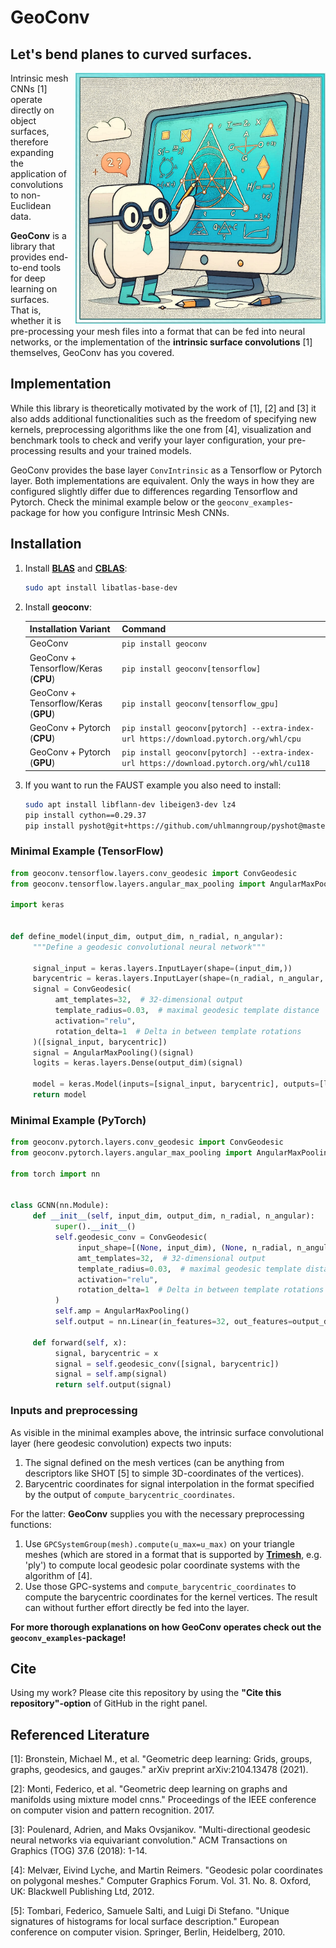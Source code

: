 # GeoConv

## Let's bend planes to curved surfaces.

<img align="right" style="margin-left: 10px; width: 400px;" src="geoconv_cartoon_border.png">

Intrinsic mesh CNNs [1] operate directly on object surfaces, therefore expanding the application of convolutions to
non-Euclidean data.

**GeoConv** is a library that provides end-to-end tools for deep learning on surfaces.
That is, whether it is pre-processing your mesh files into a format that can be fed into neural networks, or the
implementation of the **intrinsic surface convolutions** [1] themselves, GeoConv has you covered.

## Implementation

While this library is theoretically motivated by the work of [1], [2] and [3] it also adds additional functionalities
such as the freedom of specifying new kernels, preprocessing algorithms like the one from [4], visualization and
benchmark tools to check and verify your layer configuration, your pre-processing results and your trained models.

GeoConv provides the base layer `ConvIntrinsic` as a Tensorflow or Pytorch layer. Both implementations are equivalent.
Only the ways in how they are configured slightly differ due to differences regarding Tensorflow and Pytorch. Check the
minimal example below or the `geoconv_examples`-package for how you configure Intrinsic Mesh CNNs.

## Installation
1. Install **[BLAS](https://netlib.org/blas/#_reference_blas_version_3_10_0)** and **[CBLAS](https://netlib.org/blas/#_cblas)**:
    ```bash
    sudo apt install libatlas-base-dev
    ```

2. Install **geoconv**:
    
    | Installation Variant                 | Command                                                                                 |
    |--------------------------------------|-----------------------------------------------------------------------------------------|
    | GeoConv                              | `pip install geoconv`                                                                   |
    | GeoConv + Tensorflow/Keras (**CPU**) | `pip install geoconv[tensorflow]`                                                       |
    | GeoConv + Tensorflow/Keras (**GPU**) | `pip install geoconv[tensorflow_gpu]`                                                   |
    | GeoConv + Pytorch (**CPU**)          | `pip install geoconv[pytorch] --extra-index-url https://download.pytorch.org/whl/cpu`   |
    | GeoConv + Pytorch (**GPU**)          | `pip install geoconv[pytorch] --extra-index-url https://download.pytorch.org/whl/cu118` |

3. If you want to run the FAUST example you also need to install:
    ```bash
    sudo apt install libflann-dev libeigen3-dev lz4
    pip install cython==0.29.37
    pip install pyshot@git+https://github.com/uhlmanngroup/pyshot@master
    ```

### Minimal Example (TensorFlow)

```python
from geoconv.tensorflow.layers.conv_geodesic import ConvGeodesic
from geoconv.tensorflow.layers.angular_max_pooling import AngularMaxPooling

import keras


def define_model(input_dim, output_dim, n_radial, n_angular):
     """Define a geodesic convolutional neural network"""

     signal_input = keras.layers.InputLayer(shape=(input_dim,))
     barycentric = keras.layers.InputLayer(shape=(n_radial, n_angular, 3, 2))
     signal = ConvGeodesic(
          amt_templates=32,  # 32-dimensional output
          template_radius=0.03,  # maximal geodesic template distance 
          activation="relu",
          rotation_delta=1  # Delta in between template rotations
     )([signal_input, barycentric])
     signal = AngularMaxPooling()(signal)
     logits = keras.layers.Dense(output_dim)(signal)

     model = keras.Model(inputs=[signal_input, barycentric], outputs=[logits])
     return model
```

### Minimal Example (PyTorch)

```python
from geoconv.pytorch.layers.conv_geodesic import ConvGeodesic
from geoconv.pytorch.layers.angular_max_pooling import AngularMaxPooling

from torch import nn


class GCNN(nn.Module):
     def __init__(self, input_dim, output_dim, n_radial, n_angular):
          super().__init__()
          self.geodesic_conv = ConvGeodesic(
               input_shape=[(None, input_dim), (None, n_radial, n_angular, 3, 2)],
               amt_templates=32,  # 32-dimensional output
               template_radius=0.03,  # maximal geodesic template distance 
               activation="relu",
               rotation_delta=1  # Delta in between template rotations
          )
          self.amp = AngularMaxPooling()
          self.output = nn.Linear(in_features=32, out_features=output_dim)

     def forward(self, x):
          signal, barycentric = x
          signal = self.geodesic_conv([signal, barycentric])
          signal = self.amp(signal)
          return self.output(signal)
```

### Inputs and preprocessing

As visible in the minimal examples above, the intrinsic surface convolutional layer (here geodesic convolution) expects
two inputs:
1. The signal defined on the mesh vertices (can be anything from descriptors like SHOT [5] to simple 3D-coordinates of
the vertices).
2. Barycentric coordinates for signal interpolation in the format specified by the output of
``compute_barycentric_coordinates``.

For the latter: **GeoConv** supplies you with the necessary preprocessing functions:
1. Use ``GPCSystemGroup(mesh).compute(u_max=u_max)`` on your triangle meshes (which are stored in a format that is
supported by **[Trimesh](https://trimsh.org/index.html)**, e.g. 'ply') to compute local geodesic polar coordinate systems with the algorithm
of [4].
2. Use those GPC-systems and ``compute_barycentric_coordinates`` to compute the barycentric coordinates for the kernel 
vertices. The result can without further effort directly be fed into the layer.

**For more thorough explanations on how GeoConv operates check out the `geoconv_examples`-package!**

## Cite

Using my work? Please cite this repository by using the **"Cite this repository"-option** of GitHub
in the right panel.

## Referenced Literature

[1]: Bronstein, Michael M., et al. "Geometric deep learning: Grids, groups, graphs, geodesics, and gauges." 
     arXiv preprint arXiv:2104.13478 (2021).

[2]: Monti, Federico, et al. "Geometric deep learning on graphs and manifolds using mixture model cnns." Proceedings
     of the IEEE conference on computer vision and pattern recognition. 2017.

[3]: Poulenard, Adrien, and Maks Ovsjanikov. "Multi-directional geodesic neural networks via equivariant convolution."
     ACM Transactions on Graphics (TOG) 37.6 (2018): 1-14.


[4]: Melvær, Eivind Lyche, and Martin Reimers. "Geodesic polar coordinates on polygonal meshes." Computer Graphics 
     Forum. Vol. 31. No. 8. Oxford, UK: Blackwell Publishing Ltd, 2012.

[5]: Tombari, Federico, Samuele Salti, and Luigi Di Stefano. "Unique signatures of histograms for local surface
     description." European conference on computer vision. Springer, Berlin, Heidelberg, 2010.
